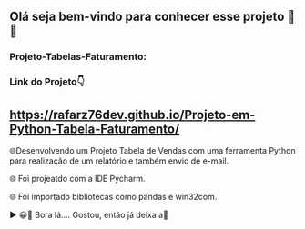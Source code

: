 ## Olá seja bem-vindo para conhecer esse projeto 🙂👏

### Projeto-Tabelas-Faturamento:

 ### Link do Projeto👇
 
 ## https://rafarz76dev.github.io/Projeto-em-Python-Tabela-Faturamento/

🌐Desenvolvendo um Projeto Tabela de Vendas com uma ferramenta Python para realização de um relatório e também envio de e-mail.

🌐 Foi projeatdo com a IDE Pycharm.

🌐 Foi importado bibliotecas como pandas e win32com.

▶ 😀👀 Bora lá....
Gostou, então já deixa a🌟

